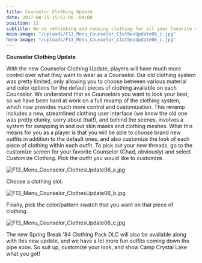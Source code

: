 ```yaml
---
title: Counselor Clothing Update
date: 2017-08-25 15:51:00 -04:00
position: 11
subtitle: We're rethinking and redoing clothing for all your favorite counselors
main-image: "/uploads/F13_Menu_Counselor_ClothesUpdate06_c.jpg"
hero-image: "/uploads/F13_Menu_Counselor_ClothesUpdate06_c.jpg"
---
```


**Counselor Clothing Update**

With the new Counselor Clothing Update, players will have much more control over what they want to wear as a Counselor. Our old clothing system was pretty limited, only allowing you to choose between various material and color options for the default pieces of clothing available on each Counselor. We understand that as Counselors you want to look your best, so we have been hard at work on a full revamp of the clothing system, which now provides much more control and customization. This revamp includes a new, streamlined clothing user interface (we know the old one was pretty clunky, sorry about that!), and behind the scenes, involves a system for swapping in and out skin masks and clothing meshes. What this means for you as a player is that you will be able to choose brand new outfits in addition to the default ones, and also customize the look of each piece of clothing within each outfit. To pick out your new threads, go to the customize screen for your favorite Counselor (Chad, obviously) and select Customize Clothing. Pick the outfit you would like to customize. 

![F13_Menu_Counselor_ClothesUpdate06_a.jpg](/uploads/F13_Menu_Counselor_ClothesUpdate06_a.jpg)

Choose a clothing slot. 

![F13_Menu_Counselor_ClothesUpdate06_b.jpg](/uploads/F13_Menu_Counselor_ClothesUpdate06_b.jpg)

Finally, pick the color/pattern swatch that you want on that piece of clothing.

![F13_Menu_Counselor_ClothesUpdate06_c.jpg](/uploads/F13_Menu_Counselor_ClothesUpdate06_c.jpg)

The new Spring Break '84 Clothing Pack DLC will also be available along with this new update, and we have a lot more fun outfits coming down the pipe soon. So suit up, customize your look, and show Camp Crystal Lake what you got!